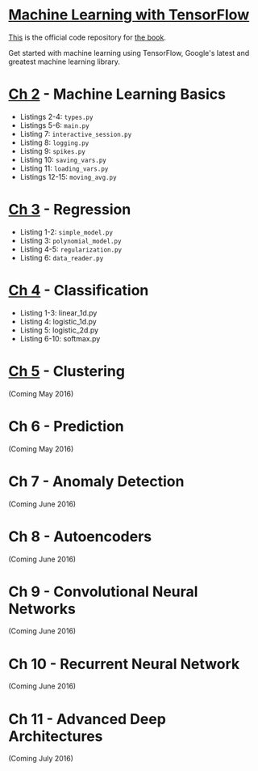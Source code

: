 # [Machine Learning with TensorFlow](http://www.tensorflowbook.com/)

[This](https://github.com/BinRoot/TensorFlow-Book) is the official code repository for [the book](http://www.tensorflowbook.com/).



Get started with machine learning using TensorFlow, Google's latest and greatest machine learning library.


# [Ch 2](https://github.com/BinRoot/TensorFlow-Book/tree/master/ch02_basics) - Machine Learning Basics

* Listings 2-4: `types.py`
* Listings 5-6: `main.py`
* Listing 7: `interactive_session.py`
* Listing 8: `logging.py`
* Listing 9: `spikes.py`
* Listing 10: `saving_vars.py`
* Listing 11: `loading_vars.py`
* Listings 12-15: `moving_avg.py`

# [Ch 3](https://github.com/BinRoot/TensorFlow-Book/tree/master/ch03_regression) - Regression

* Listing 1-2: `simple_model.py`
* Listing 3: `polynomial_model.py`
* Listing 4-5: `regularization.py`
* Listing 6: `data_reader.py`

# [Ch 4](https://github.com/BinRoot/TensorFlow-Book/tree/master/ch04_classification) - Classification

* Listing 1-3: linear_1d.py
* Listing 4: logistic_1d.py
* Listing 5: logistic_2d.py
* Listing 6-10: softmax.py

# [Ch 5](https://github.com/BinRoot/TensorFlow-Book/tree/master/ch05_clustering) - Clustering

(Coming May 2016)

# Ch 6 - Prediction

(Coming May 2016)

# Ch 7 - Anomaly Detection

(Coming June 2016)

# Ch 8 - Autoencoders

(Coming June 2016)

# Ch 9 - Convolutional Neural Networks

(Coming June 2016)

# Ch 10 - Recurrent Neural Network

(Coming June 2016)

# Ch 11 - Advanced Deep Architectures

(Coming July 2016)
